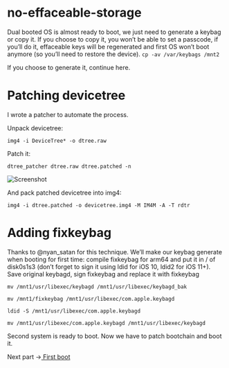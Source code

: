 # no-effaceable-storage

Dual booted OS is almost ready to boot, we just need to generate a keybag or copy it. If you choose to copy it, you won’t be able to set a passcode, if you’ll do it, effaceable keys will be regenerated and first OS won’t boot anymore (so you’ll need to restore the device).
``cp -av /var/keybags /mnt2``

If you choose to generate it, continue here.

# Patching devicetree

I wrote a patcher to automate the process.

Unpack devicetree:

``img4 -i DeviceTree* -o dtree.raw``

Patch it:

``dtree_patcher dtree.raw dtree.patched -n``


![Screenshot](https://github.com/Light-YT/light-yt.github.io/blob/master/assets/screen8.png?raw=true)


And pack patched devicetree into img4:

``img4 -i dtree.patched -o devicetree.img4 -M IM4M -A -T rdtr``

# Adding fixkeybag

Thanks to @nyan_satan for this technique. We’ll make our keybag generate when booting for first time: compile fixkeybag for arm64 and put it in / of disk0s1s3 (don’t forget to sign it using ldid for iOS 10, ldid2 for iOS 11+). Save original keybagd, sign fixkeybag and replace it with fixkeybag

``mv /mnt1/usr/libexec/keybagd /mnt1/usr/libexec/keybagd_bak``

``mv /mnt1/fixkeybag /mnt1/usr/libexec/com.apple.keybagd``

``ldid -S /mnt1/usr/libexec/com.apple.keybagd``

``mv /mnt1/usr/libexec/com.apple.keybagd /mnt1/usr/libexec/keybagd``

Second system is ready to boot. Now we have to patch bootchain and boot it.

Next part →[ First boot](https://light-yt.github.io/first-boot/)